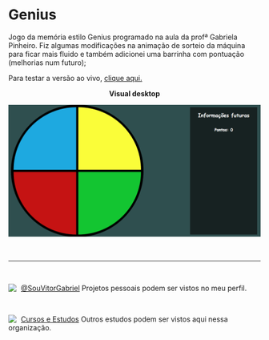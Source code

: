 # Genius
Jogo da memória estilo Genius programado na aula da profª Gabriela Pinheiro. Fiz algumas modificações na animação de sorteio da máquina para ficar mais fluido e também adicionei uma barrinha com pontuação (melhorias num futuro);

Para testar a versão ao vivo, [clique aqui.](https://cursos-e-estudos.github.io/genius-game/)
<br>

<p align="center">
<b> Visual desktop </b>
</p>
<p align="center">
  <img width="720" src="assets/screenshot1.png">
</p>

<br>

---

<br>

<!-- 
<p align="center">
<b> Visual mobile </b>
</p>
<p align="center">
  <img width="200" src="imgs/screenshot2.png">&nbsp; &nbsp; &nbsp; &nbsp; &nbsp; &nbsp; &nbsp; &nbsp;
  <img width="200" src="imgs/screenshot3.png">
</p>

---
<br> -->

[<img align="left" width="25" url="https://github.com/souvitorgabriel" src="https://avatars0.githubusercontent.com/u/29991853?s=460&u=416e49036d2486832c45c6cb26c65e24690a3c8a&v=4">](https://github.com/souvitorgabriel) [@SouVitorGabriel](https://github.com/souvitorgabriel) Projetos pessoais podem ser vistos no meu perfil.

<br>

[<img align="left" width="25" url="https://github.com/cursos-e-estudos" src="https://avatars0.githubusercontent.com/u/75458214">](https://github.com/cursos-e-estudos) [Cursos e Estudos](https://github.com/cursos-e-estudos) Outros estudos podem ser vistos aqui nessa organização.